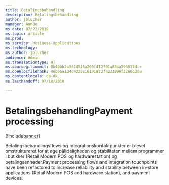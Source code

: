 ```yaml
---
title: Betalingsbehandling
description: Betalingsbehandling
author: jblucher
manager: AnnBe
ms.date: 07/22/2018
ms.topic: article
ms.prod: 
ms.service: business-applications
ms.technology: 
ms.author: jblucher
audience: Admin
ms.translationtype: HT
ms.sourcegitcommit: 0b40bb3c98145f5a260f412701a884a5936174ce
ms.openlocfilehash: 4eb96a12464228c16191932fa23199ef2266b20a
ms.contentlocale: da-dk
ms.lasthandoff: 07/18/2018

---
```

#  <a name="payment-processing"></a><span data-ttu-id="cc3d4-103">Betalingsbehandling</span><span class="sxs-lookup"><span data-stu-id="cc3d4-103">Payment processing</span></span> 


[!include[banner](../../includes/banner.md)]

<span data-ttu-id="cc3d4-104">Betalingsbehandlingsflows og integrationskontaktpunkter er blevet omstruktureret for at øge pålideligheden og stabiliteten mellem programmer i butikker (Retail Modern POS og hardwarestation) og betalingsenheder.</span><span class="sxs-lookup"><span data-stu-id="cc3d4-104">Payment processing flows and integration touchpoints have been refactored to increase reliability and stability between in-store applications (Retail Modern POS and hardware station), and payment devices.</span></span> 

